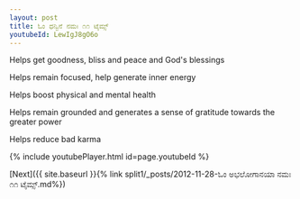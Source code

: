 ```yaml
---
layout: post
title: ಓಂ ಧನ್ವಿನೆ ನಮಃ ೧೧ ಟೈಮ್ಸ್
youtubeId: LewIgJ8gO6o
---
```

 
 
Helps get goodness, bliss and peace and God's blessings
 
Helps remain focused, help generate inner energy 
 
Helps boost physical and mental health 
 
Helps remain grounded and generates a sense of gratitude towards the greater power 
 
Helps reduce bad karma
 
 
 
 


{% include youtubePlayer.html id=page.youtubeId %}
 
[Next]({{ site.baseurl }}{% link  split1/_posts/2012-11-28-ಓಂ ಅಭಲೋಗಾನಯಾ ನಮಃ ೧೧ ಟೈಮ್ಸ್.md%})
 
